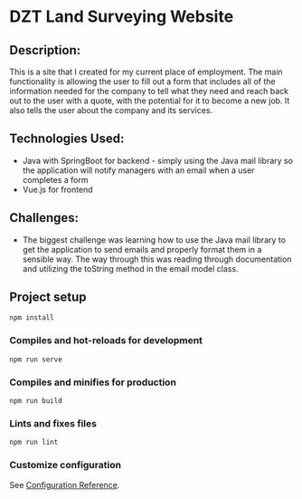 # DZT Land Surveying Website

## Description:

  This is a site that I created for my current place of employment. The main functionality is allowing the user to fill out
  a form that includes all of the information needed for the company to tell what they need and reach back out to the user 
  with a quote, with the potential for it to become a new job.
  It also tells the user about the company and its services.

## Technologies Used:

* Java with SpringBoot for backend - simply using the Java mail library so the application will notify managers with an 
  email when a user completes a form
* Vue.js for frontend

## Challenges:

* The biggest challenge was learning how to use the Java mail library to get the application to send emails and properly format 
  them in a sensible way. The way through this was reading through documentation and utilizing the toString method in the email 
  model class.

## Project setup
```
npm install
```

### Compiles and hot-reloads for development
```
npm run serve
```

### Compiles and minifies for production
```
npm run build
```

### Lints and fixes files
```
npm run lint
```

### Customize configuration
See [Configuration Reference](https://cli.vuejs.org/config/).
